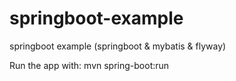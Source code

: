 # springboot-example
springboot example (springboot &amp; mybatis &amp; flyway)

Run the app with: mvn spring-boot:run
